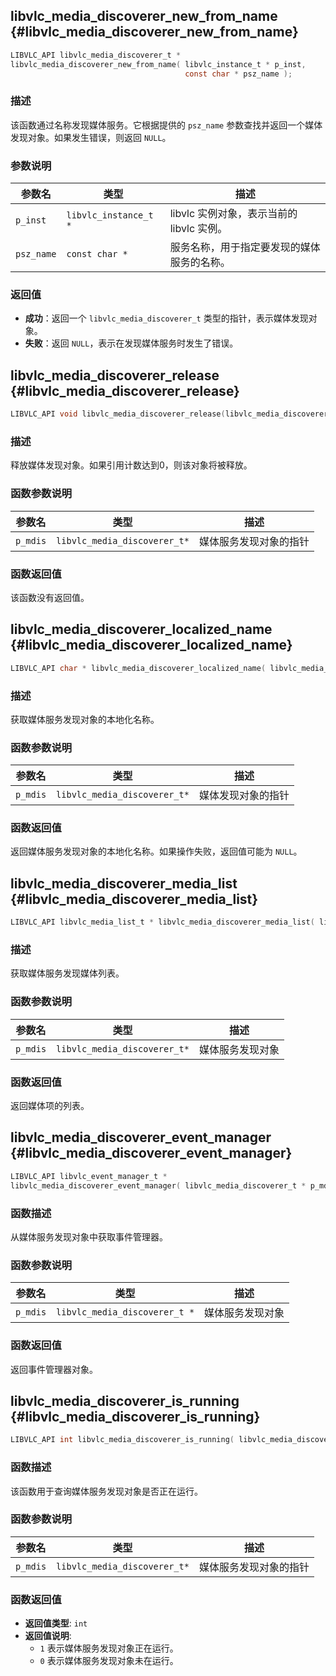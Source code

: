 ## libvlc_media_discoverer_new_from_name {#libvlc_media_discoverer_new_from_name}

```c
LIBVLC_API libvlc_media_discoverer_t *
libvlc_media_discoverer_new_from_name( libvlc_instance_t * p_inst,
                                       const char * psz_name );
```

### 描述
该函数通过名称发现媒体服务。它根据提供的 `psz_name` 参数查找并返回一个媒体发现对象。如果发生错误，则返回 `NULL`。

### 参数说明

| 参数名       | 类型                    | 描述                                                                 |
|--------------|-------------------------|----------------------------------------------------------------------|
| `p_inst`     | `libvlc_instance_t *`   | libvlc 实例对象，表示当前的 libvlc 实例。                            |
| `psz_name`   | `const char *`          | 服务名称，用于指定要发现的媒体服务的名称。                           |

### 返回值
- **成功**：返回一个 `libvlc_media_discoverer_t` 类型的指针，表示媒体发现对象。
- **失败**：返回 `NULL`，表示在发现媒体服务时发生了错误。
## libvlc_media_discoverer_release {#libvlc_media_discoverer_release}

```c
LIBVLC_API void libvlc_media_discoverer_release(libvlc_media_discoverer_t *p_mdis);
```

### 描述
释放媒体发现对象。如果引用计数达到0，则该对象将被释放。

### 函数参数说明

| 参数名    | 类型                        | 描述                   |
|-----------|-----------------------------|------------------------|
| `p_mdis`  | `libvlc_media_discoverer_t*` | 媒体服务发现对象的指针 |

### 函数返回值
该函数没有返回值。
## libvlc_media_discoverer_localized_name {#libvlc_media_discoverer_localized_name}

```c
LIBVLC_API char * libvlc_media_discoverer_localized_name( libvlc_media_discoverer_t * p_mdis );
```

### 描述
获取媒体服务发现对象的本地化名称。

### 函数参数说明

| 参数名       | 类型                        | 描述                 |
|--------------|-----------------------------|----------------------|
| `p_mdis`     | `libvlc_media_discoverer_t*` | 媒体发现对象的指针   |

### 函数返回值
返回媒体服务发现对象的本地化名称。如果操作失败，返回值可能为 `NULL`。
## libvlc_media_discoverer_media_list {#libvlc_media_discoverer_media_list}

```c
LIBVLC_API libvlc_media_list_t * libvlc_media_discoverer_media_list( libvlc_media_discoverer_t * p_mdis );
```

### 描述
获取媒体服务发现媒体列表。

### 函数参数说明

| 参数名       | 类型                        | 描述                       |
|--------------|-----------------------------|----------------------------|
| `p_mdis`     | `libvlc_media_discoverer_t*` | 媒体服务发现对象           |

### 函数返回值
返回媒体项的列表。
## libvlc_media_discoverer_event_manager {#libvlc_media_discoverer_event_manager}

```c
LIBVLC_API libvlc_event_manager_t *
libvlc_media_discoverer_event_manager( libvlc_media_discoverer_t * p_mdis );
```

### 函数描述
从媒体服务发现对象中获取事件管理器。

### 函数参数说明

| 参数名 | 类型 | 描述 |
| --- | --- | --- |
| `p_mdis` | `libvlc_media_discoverer_t *` | 媒体服务发现对象 |

### 函数返回值
返回事件管理器对象。
## libvlc_media_discoverer_is_running {#libvlc_media_discoverer_is_running}

```c
LIBVLC_API int libvlc_media_discoverer_is_running( libvlc_media_discoverer_t * p_mdis );
```

### 函数描述
该函数用于查询媒体服务发现对象是否正在运行。

### 函数参数说明
| 参数名       | 类型                        | 描述                   |
|--------------|-----------------------------|------------------------|
| `p_mdis`     | `libvlc_media_discoverer_t*` | 媒体服务发现对象的指针 |

### 函数返回值
- **返回值类型**: `int`
- **返回值说明**:
  - `1` 表示媒体服务发现对象正在运行。
  - `0` 表示媒体服务发现对象未在运行。
